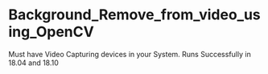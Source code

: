 # Background_Remove_from_video_using_OpenCV
Must have Video Capturing devices in your System.
 Runs Successfully in 18.04 and 18.10
